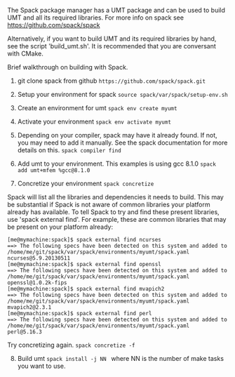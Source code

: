 The Spack package manager has a UMT package and can be used to build UMT and all its required libraries.
For more info on spack see https://github.com/spack/spack

Alternatively, if you want to build UMT and its required libraries by hand, see the script 'build_umt.sh'.  It is recommended that you are conversant with CMake.


Brief walkthrough on building with Spack.

1. git clone spack from github
``` https://github.com/spack/spack.git ```

2. Setup your environment for spack
``` source spack/var/spack/setup-env.sh ```

3. Create an environment for umt
``` spack env create myumt ```

4. Activate your environment
``` spack env activate myumt ```

5. Depending on your compiler, spack may have it already found.  If not, you may need to add it manually.  See the spack documentation for more details on this.
``` spack compiler find ```

6. Add umt to your environment.  This examples is using gcc 8.1.0
``` spack add umt+mfem %gcc@8.1.0 ```

7. Concretize your environment
``` spack concretize ```

Spack will list all the libraries and dependencies it needs to build.  This may be substantial if Spack is not aware of common libraries your platform already has available.  To tell Spack to try and find these present libraries, use 'spack external find'.  For example, these are common libraries that may be present on your platform already:

```
[me@mymachine:spack]$ spack external find ncurses
==> The following specs have been detected on this system and added to /home/me/git/spack/var/spack/environments/myumt/spack.yaml
ncurses@5.9.20130511
[me@mymachine:spack]$ spack external find openssl
==> The following specs have been detected on this system and added to /home/me/git/spack/var/spack/environments/myumt/spack.yaml
openssl@1.0.2k-fips
[me@mymachine:spack]$ spack external find mvapich2
==> The following specs have been detected on this system and added to /home/me/git/spack/var/spack/environments/myumt/spack.yaml
mvapich2@2.3.1
[me@mymachine:spack]$ spack external find perl
==> The following specs have been detected on this system and added to /home/me/git/spack/var/spack/environments/myumt/spack.yaml
perl@5.16.3
```

Try concretizing again.
``` spack concretize -f ```

8. Build umt
```spack install -j NN ```
where NN is the number of make tasks you want to use.
